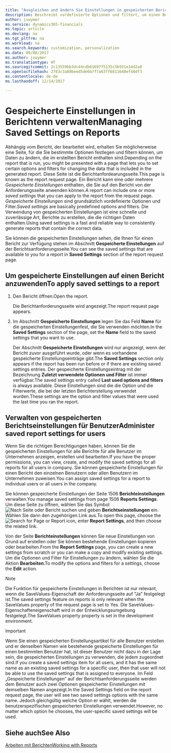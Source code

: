```yaml
---
title: "Ausgleichen und ändern Sie Einstellungen in gespeicherten Berichten | Microsoft Docs"
description: Beschreibt vordefinierte Optionen und filtert, um einen Bericht anzupassen und die richtigen Daten zu generieren.
author: jswymer
ms.service: dynamics365-financials
ms.topic: article
ms.devlang: na
ms.tgt_pltfrm: na
ms.workload: na
ms.search.keywords: customization, personalization
ms.date: 09/08/2017
ms.author: jswymer
ms.translationtype: HT
ms.sourcegitcommit: 2c13559bb3dc44cdb61697f5135c5b931e34d2a8
ms.openlocfilehash: 2783c3a80beed5de6b7f7a63ff6811648ef48df3
ms.contentlocale: de-de
ms.lasthandoff: 12/14/2017

---
```

# <a name="managing-saved-settings-on-reports"></a><span data-ttu-id="a2516-103">Gespeicherte Einstellungen in Berichtenn verwalten</span><span class="sxs-lookup"><span data-stu-id="a2516-103">Managing Saved Settings on Reports</span></span>
<span data-ttu-id="a2516-104">Abhängig vom Bericht, der bearbeitet wird, erhalten Sie möglicherweise eine Seite, für die Sie bestimmte Optionen festlegen und filtern können, um Daten zu ändern, die im erstellten Bericht enthalten sind.</span><span class="sxs-lookup"><span data-stu-id="a2516-104">Depending on the report that is run, you might be presented with a page that lets you to set certain options and filters for changing the data that is included in the generated report.</span></span> <span data-ttu-id="a2516-105">Diese Seite ist die Berichtanfordearungsseite.</span><span class="sxs-lookup"><span data-stu-id="a2516-105">This page is known as the report request page.</span></span> <span data-ttu-id="a2516-106">Ein Bericht kann eine oder mehrere *Gespeicherte Einstellungen* enthalten, die Sie auf den Bericht von der Anforderungsseite anwenden können.</span><span class="sxs-lookup"><span data-stu-id="a2516-106">A report can include one or more *saved settings* that you can apply to the report from the request page.</span></span> <span data-ttu-id="a2516-107">*Gespeicherte Einstellungen* sind grundsätzlich vordefinierte Optionen und Filter.</span><span class="sxs-lookup"><span data-stu-id="a2516-107">*Saved settings* are basically predefined options and filters.</span></span> <span data-ttu-id="a2516-108">Die Verwendung von gespeicherten Einstellungen ist eine schnelle und zuverlässige Art, Berichte zu erstellen, die die richtigen Daten enthalten.</span><span class="sxs-lookup"><span data-stu-id="a2516-108">Using saved settings is a fast and reliable way to consistently generate reports that contain the correct data.</span></span>

<span data-ttu-id="a2516-109">Sie können die gespeicherten Einstellungen sehen, die Ihnen für einen Bericht zur Verfügung stehen im Abschnitt **Gespeicherte Einstellungen** auf der Berichtsanforderungsseite.</span><span class="sxs-lookup"><span data-stu-id="a2516-109">You can see the saved settings that are available to you for a report in **Saved Settings** section of the report request page.</span></span>  

## <a name="to-apply-saved-settings-to-a-report"></a><span data-ttu-id="a2516-110">Um gespeicherte Einstellungen auf einen Bericht anzuwenden</span><span class="sxs-lookup"><span data-stu-id="a2516-110">To apply saved settings to a report</span></span>
1. <span data-ttu-id="a2516-111">Den Bericht öffnen.</span><span class="sxs-lookup"><span data-stu-id="a2516-111">Open the report.</span></span>

   <span data-ttu-id="a2516-112">Die Berichtanforderungsseite wird angezeigt.</span><span class="sxs-lookup"><span data-stu-id="a2516-112">The report request page appears.</span></span>    
2. <span data-ttu-id="a2516-113">Im Abschnitt **Gespeicherte Einstellungen** legen Sie das Feld **Name** für die gespeicherten Einstellungenfest, die Sie verwenden möchten.</span><span class="sxs-lookup"><span data-stu-id="a2516-113">In the **Saved Settings** section of the page, set the **Name** field  to the saved settings that you want to use.</span></span>

   <span data-ttu-id="a2516-114">Der Abschnitt **Gespeicherte Einstellungen** wird nur angezeigt, wenn der Bericht zuvor ausgeführt wurde, oder wenn es vorhandene gespeicherte Einstellungseinträge gibt.</span><span class="sxs-lookup"><span data-stu-id="a2516-114">The **Saved Settings** section only appears if the report has been run before or if there are existing saved settings entries.</span></span> <span data-ttu-id="a2516-115">Der gespeicherte Einstellungseintrag mit der Bezeichnung **Zuletzt verwendete Optionen und Filter** ist immer verfügbar.</span><span class="sxs-lookup"><span data-stu-id="a2516-115">The saved settings entry called **Last used options and filters** is always available.</span></span> <span data-ttu-id="a2516-116">Diese Einstellungen sind die die Option und die Filterwerte, die bei der letzten Berichterstellung verwendet wurden.</span><span class="sxs-lookup"><span data-stu-id="a2516-116">These settings are the option and filter values that were used the last time you ran the report.</span></span>

## <a name="administer-saved-report-settings-for-users"></a><span data-ttu-id="a2516-117">Verwalten von gespeicherten Berichtseinstellungen für Benutzer</span><span class="sxs-lookup"><span data-stu-id="a2516-117">Administer saved report settings for users</span></span>
<span data-ttu-id="a2516-118">Wenn Sie die richtigen Berechtigungen haben, können Sie die gespeicherten Einstellungen für alle Berichte für alle Benutzer im Unternehmen anzeigen, erstellen und bearbeiten.</span><span class="sxs-lookup"><span data-stu-id="a2516-118">If you have the proper permissions, you can view, create, and modify the saved settings for all reports for all users in company.</span></span> <span data-ttu-id="a2516-119">Sie können gespeicherte Einstellungen für einen Bericht den einzelnen Benutzern oder allen Benutzern im Unternehmen zuweisen.</span><span class="sxs-lookup"><span data-stu-id="a2516-119">You can assign saved settings for a report to individual users or all users in the company.</span></span>

<span data-ttu-id="a2516-120">Sie können gespeicherte Einstellungen der Seite 1506 **Berichteinstellungen** verwalten.</span><span class="sxs-lookup"><span data-stu-id="a2516-120">You manage saved settings from page 1506 **Reports Settings**.</span></span> <span data-ttu-id="a2516-121">Um diese Seite zu öffnen, wählen Sie das Symbol ![Nach Seite oder Bericht suchen](media/ui-search/search_small.png "Nach Seite oder Bericht suchen") und geben **Berichtseinstellungen** ein. Wählen Sie dann den zugehörigen Link aus.</span><span class="sxs-lookup"><span data-stu-id="a2516-121">To open this page, choose the ![Search for Page or Report](media/ui-search/search_small.png "Search for Page or Report icon") icon, enter **Report Settings**, and then choose the related link.</span></span>

<span data-ttu-id="a2516-122">Von der Seite **Berichteinstellungen** können Sie neue Einstellungen von Grund auf erstellen oder Sie können bestehende Einstellungen kopieren oder bearbeiten.</span><span class="sxs-lookup"><span data-stu-id="a2516-122">From the **Report Settings** page, you can create a new settings from scratch or you can make a copy and modify existing settings.</span></span> <span data-ttu-id="a2516-123">Um die Optionen und Filter für Einstellungen zu ändern, wählen Sie die Aktion **Bearbeiten**.</span><span class="sxs-lookup"><span data-stu-id="a2516-123">To modify the options and filters for a settings, choose the **Edit** action.</span></span>

> [!NOTE]
> <span data-ttu-id="a2516-124">Die Funktion für gespeicherte Einstellungen in Berichten ist nur relevant, wenn die SaveValues-Eigenschaft der Anforderungsseite auf "Ja" festgelegt ist.</span><span class="sxs-lookup"><span data-stu-id="a2516-124">The saved settings feature on reports is only relevant when the SaveValues property of the request page is set to Yes.</span></span> <span data-ttu-id="a2516-125">Die SaveValues-Eigenschafteneigenschaft wird in der Entwicklungsumgebung festgelegt.</span><span class="sxs-lookup"><span data-stu-id="a2516-125">The SaveValues property property is set in the development environment.</span></span>  

> [!Important]
> <span data-ttu-id="a2516-126">Wenn Sie einen gespeicherten Einstellungsartikel für alle Benutzer erstellen und er denselben Namen wie bestehende gespeicherte Einstellungen für einen bestimmten Benutzer hat, ist dieser Benutzer nicht dazu in der Lage sein, die gespeicherten Einstellungen zu verwenden, die jedem zugeordnet sind.</span><span class="sxs-lookup"><span data-stu-id="a2516-126">If you create a saved settings item for all users, and it has the same name as an existing saved settings for a specific user, then that user will not be able to use the saved settings that is assigned to everyone.</span></span>  <span data-ttu-id="a2516-127">Im Feld „Gespeicherte Einstellungen” auf der Berichtsanforderungsseite werden dem Benutzer auch zwei Optionen gespeicherter Einstellungen mit demselben Namen angezeigt.</span><span class="sxs-lookup"><span data-stu-id="a2516-127">In the Saved Settings field on the report request page, the user will see two saved settings options with the same name.</span></span> <span data-ttu-id="a2516-128">Jedoch gleichgültig welche Option er wählt, werden die benutzerspezifischen gespeicherten Einstellungen verwendet.</span><span class="sxs-lookup"><span data-stu-id="a2516-128">However, no matter which option he chooses, the user-specific saved settings will be used.</span></span>

## <a name="see-also"></a><span data-ttu-id="a2516-129">Siehe auch</span><span class="sxs-lookup"><span data-stu-id="a2516-129">See Also</span></span>
[<span data-ttu-id="a2516-130">Arbeiten mit Berichten</span><span class="sxs-lookup"><span data-stu-id="a2516-130">Working with Reports</span></span>](ui-work-report.md)  

